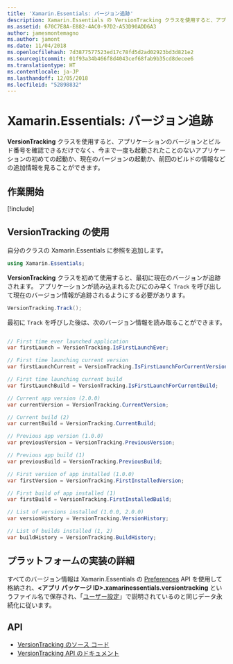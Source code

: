 ```yaml
---
title: 'Xamarin.Essentials: バージョン追跡'
description: Xamarin.Essentials の VersionTracking クラスを使用すると、アプリケーションのバージョンとビルド番号を確認できるだけでなく、アプリケーションの初めての起動か現在のバージョンかや、前回のビルドの情報などの追加情報を見ることができます。
ms.assetid: 670C7E8A-E882-4AC0-97D2-A53D90ADD6A3
author: jamesmontemagno
ms.author: jamont
ms.date: 11/04/2018
ms.openlocfilehash: 7d3877577523ed17c78fd5d2ad02923bd3d821e2
ms.sourcegitcommit: 01f93a34b466f8d4043cef68fab9b35cd8decee6
ms.translationtype: HT
ms.contentlocale: ja-JP
ms.lasthandoff: 12/05/2018
ms.locfileid: "52898832"
---
```

# <a name="xamarinessentials-version-tracking"></a>Xamarin.Essentials: バージョン追跡

**VersionTracking** クラスを使用すると、アプリケーションのバージョンとビルド番号を確認できるだけでなく、今まで一度も起動されたことのないアプリケーションの初めての起動か、現在のバージョンの起動か、前回のビルドの情報などの追加情報を見ることができます。

## <a name="get-started"></a>作業開始

[!include[](~/essentials/includes/get-started.md)]

## <a name="using-version-tracking"></a>VersionTracking の使用

自分のクラスの Xamarin.Essentials に参照を追加します。

```csharp
using Xamarin.Essentials;
```

**VersionTracking** クラスを初めて使用すると、最初に現在のバージョンが追跡されます。 アプリケーションが読み込まれるたびにのみ早く `Track` を呼び出して現在のバージョン情報が追跡されるようにする必要があります。

```csharp
VersionTracking.Track();
```

最初に `Track` を呼びした後は、次のバージョン情報を読み取ることができます。

```csharp

// First time ever launched application
var firstLaunch = VersionTracking.IsFirstLaunchEver;

// First time launching current version
var firstLaunchCurrent = VersionTracking.IsFirstLaunchForCurrentVersion;

// First time launching current build
var firstLaunchBuild = VersionTracking.IsFirstLaunchForCurrentBuild;

// Current app version (2.0.0)
var currentVersion = VersionTracking.CurrentVersion;

// Current build (2)
var currentBuild = VersionTracking.CurrentBuild;

// Previous app version (1.0.0)
var previousVersion = VersionTracking.PreviousVersion;

// Previous app build (1)
var previousBuild = VersionTracking.PreviousBuild;

// First version of app installed (1.0.0)
var firstVersion = VersionTracking.FirstInstalledVersion;

// First build of app installed (1)
var firstBuild = VersionTracking.FirstInstalledBuild;

// List of versions installed (1.0.0, 2.0.0)
var versionHistory = VersionTracking.VersionHistory;

// List of builds installed (1, 2)
var buildHistory = VersionTracking.BuildHistory;
```

## <a name="platform-implementation-specifics"></a>プラットフォームの実装の詳細

すべてのバージョン情報は Xamarin.Essentials の [Preferences](preferences.md) API を使用して格納され、**<アプリ パッケージ ID>.xamarinessentials.versiontracking** というファイル名で保存され、「[ユーザー設定](preferences.md#persistence)」で説明されているのと同じデータ永続化に従います。

## <a name="api"></a>API

- [VersionTracking のソース コード](https://github.com/xamarin/Essentials/tree/master/Xamarin.Essentials/VersionTracking)
- [VersionTracking API のドキュメント](xref:Xamarin.Essentials.VersionTracking)

